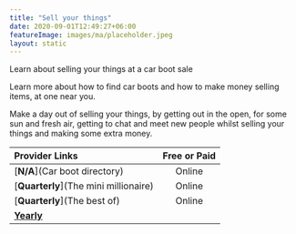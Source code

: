 ```yaml
---
title: "Sell your things"
date: 2020-09-01T12:49:27+06:00
featureImage: images/ma/placeholder.jpeg
layout: static
---
```


Learn about selling your things at a car boot sale

Learn more about how to find car boots and how to make money selling items, at one near you.

Make a day out of selling your things, by getting out in the open, for some sun and fresh air, getting to chat and meet new people whilst selling your things and making some extra money.

| Provider Links      | Free or Paid  |  
| :-----------          | :--------------:      |  
| [**N/A**](Car boot directory) | Online | 
| [**Quarterly**](The mini millionaire) | Online | 
| [**Quarterly**](The best of) | Online | 
| [**Yearly**]() |  | 
  

<br/><br/>






